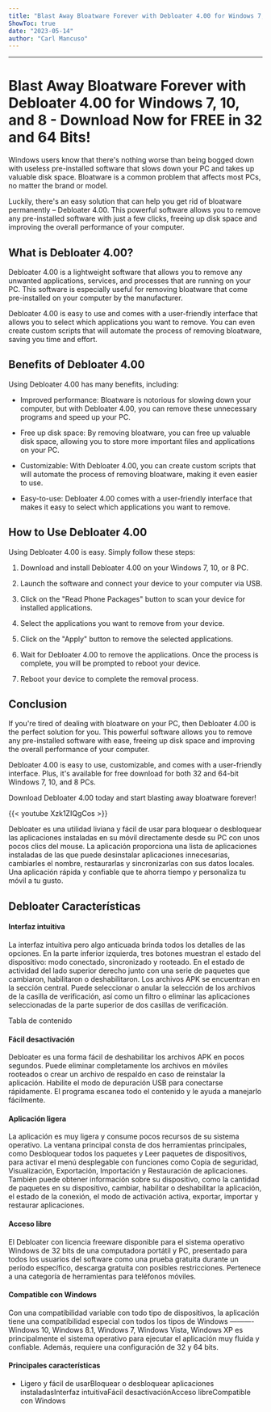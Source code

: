 ```yaml
---
title: "Blast Away Bloatware Forever with Debloater 4.00 for Windows 7, 10, and 8 - Download Now for FREE in 32 and 64 Bits!"
ShowToc: true 
date: "2023-05-14"
author: "Carl Mancuso"
---
```

*****
# Blast Away Bloatware Forever with Debloater 4.00 for Windows 7, 10, and 8 - Download Now for FREE in 32 and 64 Bits!

Windows users know that there's nothing worse than being bogged down with useless pre-installed software that slows down your PC and takes up valuable disk space. Bloatware is a common problem that affects most PCs, no matter the brand or model.

Luckily, there's an easy solution that can help you get rid of bloatware permanently – Debloater 4.00. This powerful software allows you to remove any pre-installed software with just a few clicks, freeing up disk space and improving the overall performance of your computer.

## What is Debloater 4.00?

Debloater 4.00 is a lightweight software that allows you to remove any unwanted applications, services, and processes that are running on your PC. This software is especially useful for removing bloatware that come pre-installed on your computer by the manufacturer.

Debloater 4.00 is easy to use and comes with a user-friendly interface that allows you to select which applications you want to remove. You can even create custom scripts that will automate the process of removing bloatware, saving you time and effort.

## Benefits of Debloater 4.00

Using Debloater 4.00 has many benefits, including:

- Improved performance: Bloatware is notorious for slowing down your computer, but with Debloater 4.00, you can remove these unnecessary programs and speed up your PC.

- Free up disk space: By removing bloatware, you can free up valuable disk space, allowing you to store more important files and applications on your PC.

- Customizable: With Debloater 4.00, you can create custom scripts that will automate the process of removing bloatware, making it even easier to use.

- Easy-to-use: Debloater 4.00 comes with a user-friendly interface that makes it easy to select which applications you want to remove.

## How to Use Debloater 4.00

Using Debloater 4.00 is easy. Simply follow these steps:

1. Download and install Debloater 4.00 on your Windows 7, 10, or 8 PC.

2. Launch the software and connect your device to your computer via USB.

3. Click on the "Read Phone Packages" button to scan your device for installed applications.

4. Select the applications you want to remove from your device.

5. Click on the "Apply" button to remove the selected applications.

6. Wait for Debloater 4.00 to remove the applications. Once the process is complete, you will be prompted to reboot your device.

7. Reboot your device to complete the removal process.

## Conclusion

If you're tired of dealing with bloatware on your PC, then Debloater 4.00 is the perfect solution for you. This powerful software allows you to remove any pre-installed software with ease, freeing up disk space and improving the overall performance of your computer.

Debloater 4.00 is easy to use, customizable, and comes with a user-friendly interface. Plus, it's available for free download for both 32 and 64-bit Windows 7, 10, and 8 PCs.

Download Debloater 4.00 today and start blasting away bloatware forever!

{{< youtube Xzk1ZIQgCos >}} 



Debloater es una utilidad liviana y fácil de usar para bloquear o desbloquear las aplicaciones instaladas en su móvil directamente desde su PC con unos pocos clics del mouse. La aplicación proporciona una lista de aplicaciones instaladas de las que puede desinstalar aplicaciones innecesarias, cambiarles el nombre, restaurarlas y sincronizarlas con sus datos locales. Una aplicación rápida y confiable que te ahorra tiempo y personaliza tu móvil a tu gusto.
 
## Debloater Características
 
#### Interfaz intuitiva
 
La interfaz intuitiva pero algo anticuada brinda todos los detalles de las opciones. En la parte inferior izquierda, tres botones muestran el estado del dispositivo: modo conectado, sincronizado y rooteado. En el estado de actividad del lado superior derecho junto con una serie de paquetes que cambiaron, habilitaron o deshabilitaron. Los archivos APK se encuentran en la sección central. Puede seleccionar o anular la selección de los archivos de la casilla de verificación, así como un filtro o eliminar las aplicaciones seleccionadas de la parte superior de dos casillas de verificación.
 
Tabla de contenido
 
#### Fácil desactivación
 
Debloater es una forma fácil de deshabilitar los archivos APK en pocos segundos. Puede eliminar completamente los archivos en móviles rooteados o crear un archivo de respaldo en caso de reinstalar la aplicación. Habilite el modo de depuración USB para conectarse rápidamente. El programa escanea todo el contenido y le ayuda a manejarlo fácilmente.
 
#### Aplicación ligera
 
La aplicación es muy ligera y consume pocos recursos de su sistema operativo. La ventana principal consta de dos herramientas principales, como Desbloquear todos los paquetes y Leer paquetes de dispositivos, para activar el menú desplegable con funciones como Copia de seguridad, Visualización, Exportación, Importación y Restauración de aplicaciones. También puede obtener información sobre su dispositivo, como la cantidad de paquetes en su dispositivo, cambiar, habilitar o deshabilitar la aplicación, el estado de la conexión, el modo de activación activa, exportar, importar y restaurar aplicaciones.
 
#### Acceso libre
 
El Debloater con licencia freeware disponible para el sistema operativo Windows de 32 bits de una computadora portátil y PC, presentado para todos los usuarios del software como una prueba gratuita durante un período específico, descarga gratuita con posibles restricciones. Pertenece a una categoría de herramientas para teléfonos móviles.
 
#### Compatible con Windows
 
Con una compatibilidad variable con todo tipo de dispositivos, la aplicación tiene una compatibilidad especial con todos los tipos de Windows ———- Windows 10, Windows 8.1, Windows 7, Windows Vista, Windows XP es principalmente el sistema operativo para ejecutar el aplicación muy fluida y confiable. Además, requiere una configuración de 32 y 64 bits.
 
#### Principales características
 
- Ligero y fácil de usarBloquear o desbloquear aplicaciones instaladasInterfaz intuitivaFácil desactivaciónAcceso libreCompatible con Windows




